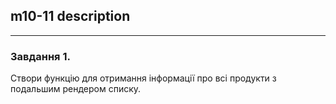 ## m10-11 description  
---
### **Завдання 1.**  
Створи функцію для отримання інформації про всі продукти з подальшим рендером списку.